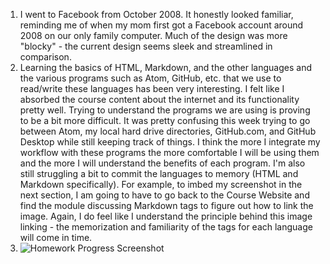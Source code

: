 1. I went to Facebook from October 2008. It honestly looked familiar, reminding me of when my mom first got a Facebook account around 2008 on our only family computer. Much of the design was more "blocky" - the current design seems sleek and streamlined in comparison.
2. Learning the basics of HTML, Markdown, and the other languages and the various programs such as Atom, GitHub, etc. that we use to read/write these languages has been very interesting. I felt like I absorbed the course content about the internet and its functionality pretty well. Trying to understand the programs we are using is proving to be a bit more difficult. It was pretty confusing this week trying to go between Atom, my local hard drive directories, GitHub.com, and GitHub Desktop while still keeping track of things. I think the more I integrate my workflow with these programs the more comfortable I will be using them and the more I will understand the benefits of each program. I'm also still struggling a bit to commit the languages to memory (HTML and Markdown specifically). For example, to imbed my screenshot in the next section, I am going to have to go back to the Course Website and find the module discussing Markdown tags to figure out how to link the image. Again, I do feel like I understand the principle behind this image linking - the memorization and familiarity of the tags for each language will come in time.
3. ![Homework Progress Screenshot](./images/homework-progress)
